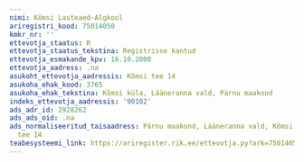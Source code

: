 ```yaml
---
nimi: Kõmsi Lasteaed-Algkool
ariregistri_kood: 75014050
kmkr_nr: ''
ettevotja_staatus: R
ettevotja_staatus_tekstina: Registrisse kantud
ettevotja_esmakande_kpv: 16.10.2000
ettevotja_aadress: .na
asukoht_ettevotja_aadressis: Kõmsi tee 14
asukoha_ehak_kood: 3765
asukoha_ehak_tekstina: Kõmsi küla, Lääneranna vald, Pärnu maakond
indeks_ettevotja_aadressis: '90102'
ads_adr_id: 2928262
ads_ads_oid: .na
ads_normaliseeritud_taisaadress: Pärnu maakond, Lääneranna vald, Kõmsi küla, Kõmsi
  tee 14
teabesysteemi_link: https://ariregister.rik.ee/ettevotja.py?ark=75014050&ref=rekvisiidid
---
```

